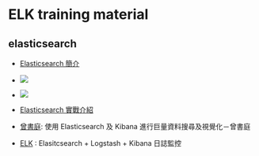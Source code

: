 # ELK training material

## elasticsearch
- [Elasticsearch 簡介](http://www.slideshare.net/rueian3/elasticsearch-45855699)
 - ![](https://www.dropbox.com/s/ddjyw78fsewvm3k/elk-db.png?dl=1)
 - ![](https://www.dropbox.com/s/d5y66e2zd8cgp5c/elk-index.png?dl=1)
- [Elasticsearch 實戰介紹](http://www.slideshare.net/gugod/elasticsearch-19877436?next_slideshow=1)

- [曾書庭](http://www.slideshare.net/tw_dsconf/elasticsearch-kibana):  使用 Elasticsearch 及 Kibana 進行巨量資料搜尋及視覺化－曾書庭

- [ELK](http://www.slideshare.net/rueian3/elk-54163521) :  Elasitcsearch + Logstash + Kibana 日誌監控
